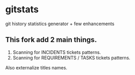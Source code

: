 # gitstats
git history statistics generator + few enhancements

## This fork add 2 main things.
1. Scanning for INCIDENTS tickets patterns.
1. Scanning for REQUIREMENTS / TASKS tickets patterns.

Also externalize titles names.


